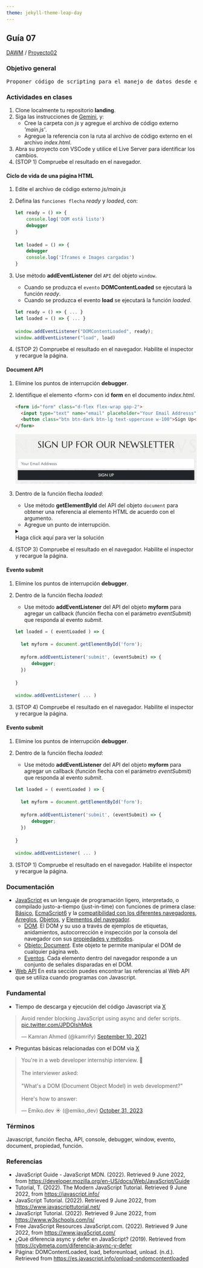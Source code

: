 ```yaml
---
theme: jekyll-theme-leap-day
---
```


## Guía 07

[DAWM](/DAWM/) / [Proyecto02](/DAWM/proyectos/2024/proyecto02)

<link href="styles/mystyle.css" rel="stylesheet" />
<script src="javascripts/tabs.js" type="text/javascript"></script>

### Objetivo general

<pre class="purpose">
Proponer código de scripting para el manejo de datos desde el cliente mediante el desarrollo de una <i>landing page</i> funcional y atractiva utilizando una plantilla de Bootstrap para la adecuación a los requerimientos específicos.
</pre>

### Actividades en clases

1. Clone localmente tu repositorio **landing**.
2. Siga las instrucciones de [Gemini](gemini/guia07-gemini01.pdf), y:
    - Cree la carpeta con _js_ y agregue el archivo de código externo _'main.js'_.
    - Agregue la referencia con la ruta al archivo de código externo en el archivo _index.html_.
3. Abra su proyecto con VSCode y utilice el Live Server para identificar los cambios. 
4. (STOP 1) Compruebe el resultado en el navegador.

#### Ciclo de vida de una página HTML 

1. Edite el archivo de código externo _js/main.js_
2. Defina las `funciones flecha` _ready_ y _loaded_, con: 

    ```js
    let ready = () => {
        console.log('DOM está listo')
        debugger
    }

    let loaded = () => {
        debugger
        console.log('Iframes e Images cargadas')
    }
    ```

3. Use método **addEventListener** del `API` del objeto `window`.

    - Cuando se produzca el `evento` **DOMContentLoaded** se ejecutará la función _ready_.
    - Cuando se produzca el evento **load** se ejecutará la función _loaded_.

    ```javascript
    let ready = () => { ... }
    let loaded = () => { ... }

    window.addEventListener("DOMContentLoaded", ready);
    window.addEventListener("load", load)
    ```

4. (STOP 2) Compruebe el resultado en el navegador. Habilite el inspector y recargue la página.

#### Document API

1. Elimine los puntos de interrupción **debugger**.
2. Identifique el elemento &lt;form&gt; con id **form** en el documento _index.html_.

    ```html
    <form id="form" class="d-flex flex-wrap gap-2">
      <input type="text" name="email" placeholder="Your Email Addresss" class="form-control form-control-lg">
      <button class="btn btn-dark btn-lg text-uppercase w-100">Sign Up</button>
    </form>
    ```

    <img src="./imagenes/guia07_formulario.png" alt="formulario">

3. Dentro de la función flecha _loaded_:
    
    + Use método **getElementById** del API del objeto `document` para obtener una referencia al elemento HTML de acuerdo con el argumento.
    + Agregue un punto de interrupción. 


    <details>
      <summary><div>Haga click aquí para ver la solución</div></summary>
      <pre lang="javascript"><code>
        let loaded = () => {

          let myform = document.getElementById('form');
          debugger;

        }
      </code></pre>
    </details>

4. (STOP 3) Compruebe el resultado en el navegador. Habilite el inspector y recargue la página.

#### Evento submit

1. Elimine los puntos de interrupción **debugger**.
2. Dentro de la función flecha _loaded_:

    + Use método **addEventListener** del API del objeto **myform** para agregar un callback (función flecha con el parámetro _eventSubmit_) que responda al evento _submit_. 

    ```typescript
    let loaded = ( eventLoaded ) => {

      let myform = document.getElementById('form');
      
      myform.addEventListener('submit', (eventSubmit) => {
          debugger;
      })

    }

    window.addEventListener( ... ) 
    ```
3. (STOP 4) Compruebe el resultado en el navegador. Habilite el inspector y recargue la página.

#### Evento submit

1. Elimine los puntos de interrupción **debugger**.
2. Dentro de la función flecha _loaded_:

    + Use método **addEventListener** del API del objeto **myform** para agregar un callback (función flecha con el parámetro _eventSubmit_) que responda al evento _submit_. 

    ```typescript
    let loaded = ( eventLoaded ) => {

      let myform = document.getElementById('form');
      
      myform.addEventListener('submit', (eventSubmit) => {
          debugger;
      })

    }

    window.addEventListener( ... ) 
    ```
3. (STOP 1) Compruebe el resultado en el navegador. Habilite el inspector y recargue la página.

### Documentación

* [JavaScript](https://developer.mozilla.org/es/docs/Web/JavaScript)  es un lenguaje de programación ligero, interpretado, o compilado justo-a-tiempo (just-in-time) con funciones de primera clase: [Básico](https://developer.mozilla.org/es/docs/Learn/Getting_started_with_the_web/JavaScript_basics), [EcmaScript6](http://es6-features.org/#) y la [compatibilidad con los diferentes navegadores](http://kangax.github.io/compat-table/es6/), [Arreglos](https://developer.mozilla.org/es/docs/Web/JavaScript/Referencia/Objetos_globales/Array), [Objetos](https://developer.mozilla.org/es/docs/Web/JavaScript/Guide/Trabajando_con_objectos), y [Elementos del navegador](https://javascript.info/browser-environment).
    - [DOM](https://javascript.info/dom-nodes). El DOM y su uso a través de ejemplos de etiquetas, anidamientos, autocorrección e inspección por la consola del navegador con sus [propiedades y métodos](https://developer.mozilla.org/es/docs/Web/API/Document).
    - [Objeto: Document](https://javascript.info/dom-navigation). Este objeto te permite manipular el DOM de cualquier página web.
    - [Eventos](https://javascript.info/events). Cada elemento dentro del navegador responde a un conjunto de señales disparadas en el DOM.
* [Web API](https://developer.mozilla.org/es/docs/Web/API) En esta sección puedes encontrar las referencias al Web API que se utiliza cuando programas con Javascript.

### Fundamental

* Tiempo de descarga y ejecución del código Javascript via [X](https://twitter.com/kamrify/status/1436392322451841026)

<blockquote class="twitter-tweet"><p lang="en" dir="ltr">Avoid render blocking JavaScript using async and defer scripts. <a href="https://t.co/JPDOlshMpk">pic.twitter.com/JPDOlshMpk</a></p>&mdash; Kamran Ahmed (@kamrify) <a href="https://twitter.com/kamrify/status/1436392322451841026?ref_src=twsrc%5Etfw">September 10, 2021</a></blockquote> <script async src="https://platform.twitter.com/widgets.js" charset="utf-8"></script>

* Preguntas básicas relacionadas con el DOM via [X](https://x.com/emiko_dev/status/1719339017051738188)

<blockquote class="twitter-tweet"><p lang="en" dir="ltr">You&#39;re in a web developer internship interview. 💼<br><br>The interviewer asked:<br><br>&quot;What&#39;s a DOM (Document Object Model) in web development?&quot;<br><br>Here&#39;s how to answer:</p>&mdash; Emiko.dev ☀️ (@emiko_dev) <a href="https://twitter.com/emiko_dev/status/1719339017051738188?ref_src=twsrc%5Etfw">October 31, 2023</a></blockquote> <script async src="https://platform.twitter.com/widgets.js" charset="utf-8"></script>

### Términos

Javascript, función flecha, API, console, debugger, window, evento, document, propiedad, función.

### Referencias

* JavaScript Guide - JavaScript MDN. (2022). Retrieved 9 June 2022, from https://developer.mozilla.org/en-US/docs/Web/JavaScript/Guide
* Tutorial, T. (2022). The Modern JavaScript Tutorial. Retrieved 9 June 2022, from https://javascript.info/ 
* JavaScript Tutorial. (2022). Retrieved 9 June 2022, from https://www.javascripttutorial.net/
* JavaScript Tutorial. (2022). Retrieved 9 June 2022, from https://www.w3schools.com/js/
* Free JavaScript Resources Java5cript.com. (2022). Retrieved 9 June 2022, from https://www.java5cript.com/
* ¿Qué diferencia async y defer en JavaScript? (2019). Retrieved from https://cybmeta.com/diferencia-async-y-defer
* Página: DOMContentLoaded, load, beforeunload, unload. (n.d.). Retrieved from https://es.javascript.info/onload-ondomcontentloaded